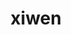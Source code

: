 ---
home: true
layout: BlogHome
icon: home
bgImage: /gongqing.jpg
title: xiwen
heroText: Le vent se lève, il faut tenter de vivre
heroFullScreen: true
tagline: 
projects:
  - icon: project
    name: blog theme
    desc: vuepress-hope
    link: https://theme-hope.vuejs.press/

  - icon: link
    name: name
    desc: description
    link: https://链接地址

  - icon: book
    name: 《zi zhi tong jian》
    desc: history
    link: http://product.m.dangdang.com/product.php?pid=23287444&host=product.dangdang.com

  - icon: article
    name: 《游里工夫独造微》
    desc: science
    link: https://www.yuque.com/spring-ksba2/ttvy2z/ounrek56x4suztwx?singleDoc# 《游里工夫独造微》

  - icon: friend
    name: friends
    desc: friends
    link: https://link

  - icon: /logo.svg
    name: others
    desc: others
    link: https://others

footer: powered by <image src='/youpaiyun_logo8.svg' width='70' height='70' /> <a href="https://www.upyun.com/?utm_source=lianmeng&utm_medium=referral">upyun</a> for cdn/cloud storage
---